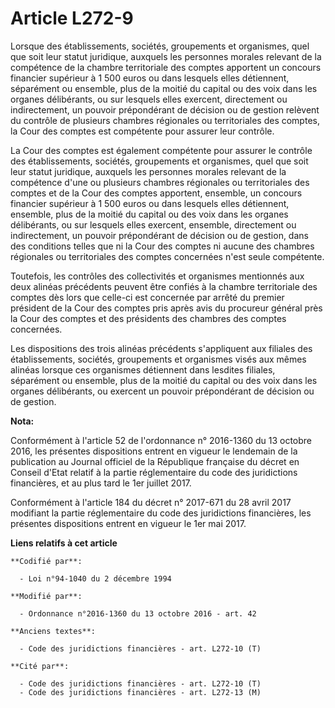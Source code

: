 # Article L272-9

Lorsque des établissements, sociétés, groupements et organismes,  quel que soit leur statut juridique, auxquels les personnes
morales relevant de la compétence de la chambre territoriale des comptes apportent un concours  financier supérieur à 1 500
euros ou dans lesquels elles détiennent,  séparément ou ensemble, plus de la moitié du capital ou des voix dans  les organes
délibérants, ou sur lesquels elles exercent, directement ou indirectement, un pouvoir  prépondérant de décision  ou de
gestion relèvent du contrôle de plusieurs chambres régionales ou  territoriales des comptes, la Cour des comptes est
compétente pour  assurer leur contrôle.

La Cour des comptes est également compétente pour assurer le contrôle des établissements, sociétés, groupements et
organismes, quel que soit leur statut juridique, auxquels les personnes morales relevant de la compétence d'une ou plusieurs
chambres régionales ou territoriales des comptes et de la Cour des comptes apportent, ensemble, un concours financier
supérieur à 1 500 euros ou dans lesquels elles détiennent, ensemble, plus de la moitié du capital ou des voix dans les
organes délibérants, ou sur lesquels elles exercent, ensemble, directement ou indirectement, un pouvoir prépondérant de
décision ou de gestion, dans des conditions telles que ni la Cour des comptes ni aucune des chambres régionales ou
territoriales des comptes concernées n'est seule compétente. 

Toutefois, les contrôles des collectivités et organismes mentionnés aux deux alinéas précédents peuvent être confiés à la
chambre territoriale des comptes dès lors que celle-ci est concernée  par arrêté  du premier président de la Cour des comptes
pris après avis du procureur  général près la Cour des comptes et des présidents des chambres des  comptes concernées. 

Les dispositions des trois alinéas précédents  s'appliquent aux filiales des établissements, sociétés, groupements et
organismes visés aux mêmes alinéas  lorsque ces organismes détiennent dans lesdites filiales, séparément ou ensemble, plus de
la moitié du capital ou des voix dans les organes délibérants, ou exercent un pouvoir prépondérant de décision ou de gestion.

**Nota:**

Conformément à l'article 52 de l'ordonnance n° 2016-1360 du 13 octobre 2016, les présentes dispositions entrent en vigueur le
lendemain de la publication au Journal officiel de la République française du décret en Conseil d'Etat relatif à la partie
réglementaire du code des juridictions financières, et au plus tard le 1er juillet 2017.

Conformément à l'article 184 du décret n° 2017-671 du 28 avril 2017 modifiant la partie réglementaire du code des
juridictions financières, les présentes dispositions entrent en vigueur le 1er mai 2017.

**Liens relatifs à cet article**

	**Codifié par**:

	  - Loi n°94-1040 du 2 décembre 1994

	**Modifié par**:

	  - Ordonnance n°2016-1360 du 13 octobre 2016 - art. 42

	**Anciens textes**:

	  - Code des juridictions financières - art. L272-10 (T)

	**Cité par**:

	  - Code des juridictions financières - art. L272-10 (T)
	  - Code des juridictions financières - art. L272-13 (M)
